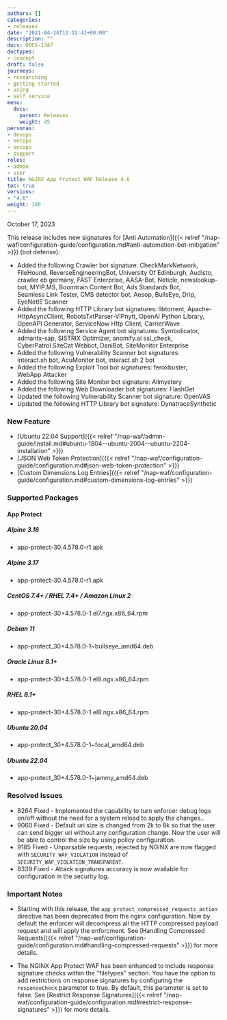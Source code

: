 ```yaml
---
authors: []
categories:
- releases
date: "2021-04-14T13:32:41+00:00"
description: ""
docs: DOCS-1347
doctypes:
- concept
draft: false
journeys:
- researching
- getting started
- using
- self service
menu:
  docs:
    parent: Releases
    weight: 45
personas:
- devops
- netops
- secops
- support
roles:
- admin
- user
title: NGINX App Protect WAF Release 4.6
toc: true
versions:
- "4.6"
weight: 180
---
```


October 17, 2023

This release includes new signatures for [Anti Automation]({{< relref "/nap-waf/configuration-guide/configuration.md#anti-automation-bot-mitigation" >}}) (bot defense):

- Added the following Crawler bot signature: CheckMarkNetwork, FileHound, ReverseEngineeringBot, University Of Edinburgh, Audisto, crawler eb germany, FAST Enterprise, AASA-Bot, Neticle, newslookup-bot, MYIP.MS, Boomtrain Content Bot, Ads Standards Bot, Seamless Link Tester, CMS detector bot, Aesop, BullsEye, Drip, EyeNetIE Scanner
- Added the following HTTP Library bot signatures: libtorrent, Apache-HttpAsyncClient, RobotsTxtParser-VIPnytt, OpenAI Python Library, OpenAPI Generator, ServiceNow Http Client, CarrierWave 
- Added the following Service Agent bot signatures: Symbolicator, admantx-sap, SISTRIX Optimizer, anomify.ai ssl_check, CyberPatrol SiteCat Webbot, DaniBot, SiteMonitor Enterprise
- Added the following Vulnerability Scanner bot signatures: interact.sh bot, AcuMonitor bot, interact.sh 2 bot 
- Added the following Exploit Tool bot signatures: feroxbuster, WebApp Attacker 
- Added the following Site Monitor bot signature: Allmystery
- Added the following Web Downloader bot signatures: FlashGet
- Updated the following Vulnerability Scanner bot signature: OpenVAS 
- Updated the following HTTP Library bot signature: DynatraceSynthetic


### New Feature

- [Ubuntu 22.04 Support]({{< relref "/nap-waf/admin-guide/install.md#ubuntu-1804--ubuntu-2004--ubuntu-2204-installation" >}})
- [JSON Web Token Protection]({{< relref "/nap-waf/configuration-guide/configuration.md#json-web-token-protection" >}})
- [Custom Dimensions Log Entries]({{< relref "/nap-waf/configuration-guide/configuration.md#custom-dimensions-log-entries" >}})


### Supported Packages

#### App Protect

##### Alpine 3.16

- app-protect-30.4.578.0-r1.apk

##### Alpine 3.17

- app-protect-30.4.578.0-r1.apk

##### CentOS 7.4+ / RHEL 7.4+ / Amazon Linux 2

- app-protect-30+4.578.0-1.el7.ngx.x86_64.rpm

##### Debian 11

- app-protect_30+4.578.0-1~bullseye_amd64.deb

##### Oracle Linux 8.1+

- app-protect-30+4.578.0-1.el8.ngx.x86_64.rpm

##### RHEL 8.1+

- app-protect-30+4.578.0-1.el8.ngx.x86_64.rpm

##### Ubuntu 20.04

- app-protect_30+4.578.0-1~focal_amd64.deb

##### Ubuntu 22.04

- app-protect_30+4.578.0-1~jammy_amd64.deb


### Resolved Issues

- 8264 Fixed - Implemented the capability to turn enforcer debug logs on/off without the need for a system reload to apply the changes..
- 9060 Fixed - Default uri size is changed from 2k to 8k so that the user can send bigger uri without any configuration change. Now the user will be able to control the size by using policy configuration.
- 9185 Fixed - Unparsable requests, rejected by NGINX are now flagged with `SECURITY_WAF_VIOLATION` instead of `SECURITY_WAF_VIOLATION_TRANSPARENT`.
- 8339 Fixed - Attack signatures accuracy is now available for configuration in the security log.


### **Important Notes**

- Starting with this release, the `app_protect_compressed_requests_action` directive has been deprecated from the nginx configuration. Now by default the enforcer will decompress all the HTTP compressed payload request and will apply the enforcment. See [Handling Compressed Requests]({{< relref "/nap-waf/configuration-guide/configuration.md#handling-compressed-requests" >}}) for more details.

- The NGINX App Protect WAF has been enhanced to include response signature checks within the "filetypes" section. You have the option to add restrictions on response signatures by configuring the `responseCheck` parameter to true. By default, this parameter is set to false. See [Restrict Response Signatures]({{< relref "/nap-waf/configuration-guide/configuration.md#restrict-response-signatures" >}}) for more details.
